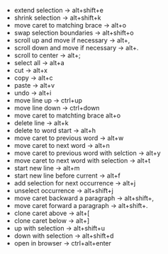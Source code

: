 - extend selection -> alt+shift+e
- shrink selection -> alt+shift+k
- move caret to matching brace -> alt+o
- swap selection boundaries -> alt+shift+o
- scroll up and move if necessary -> alt+,
- scroll down and move if necessary -> alt+.
- scroll to center -> alt+;
- select all -> alt+a
- cut -> alt+x
- copy -> alt+c
- paste -> alt+v
- undo -> alt+i
- move line up -> ctrl+up
- move line down -> ctrl+down
- move caret to matchting brace alt+o
- delete line -> alt+k
- delete to word start -> alt+h
- move caret to previous word -> alt+w
- move caret to next word -> alt+n
- move caret to previous word with selction -> alt+y
- move caret to next word with selection -> alt+t
- start new line -> alt+m
- start new line before current -> alt+f
- add selection for next occurrence -> alt+j
- unselect occurrence -> alt+shift+j
- move caret backward a paragraph -> alt+shift+,
- move caret forward a paragraph -> alt+shift+.
- clone caret above -> alt+[
- clone caret below -> alt+]
- up with selection -> alt+shift+u
- down with selection -> alt+shift+d
- open in browser -> ctrl+alt+enter
